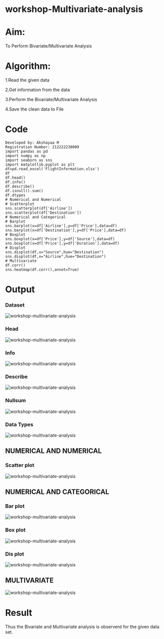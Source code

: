 # workshop-Multivariate-analysis
# Aim:
To Perform Bivariate/Multivariate Analysis

# Algorithm:
1.Read the given data 

2.Get information from the data

3.Perform the Bivariate/Multivariate Analysis

4.Save the clean data to File

# Code
```
Developed by: Akshayaa M  
Registration Number: 212222230009
import pandas as pd
import numpy as np
import seaborn as sns
import matplotlib.pyplot as plt
df=pd.read_excel('FlightInformation.xlsx')
df
df.head()
df.info()
df.describe()
df.isnull().sum()
df.dtypes
# Numerical and Numerical
# Scatterplot
sns.scatterplot(df['Airline'])
sns.scatterplot(df['Destination'])
# Numerical and Categorical
# Barplot
sns.barplot(x=df['Airline'],y=df['Price'],data=df)
sns.barplot(x=df['Destination'],y=df['Price'],data=df)
# Boxplot
sns.boxplot(x=df['Price'],y=df['Source'],data=df)
sns.boxplot(x=df['Price'],y=df['Duration'],data=df)
# Displot
sns.displot(df,x="Source",hue="Destination")
sns.displot(df,x="Airline",hue="Destination")
# Multivariate
df.corr()
sns.heatmap(df.corr(),annot=True)
```
# Output
### Dataset
![workshop-multivariate-analysis](df.png)
### Head
![workshop-multivariate-analysis](head.png)
### Info
![workshop-multivariate-analysis](info.png)
### Describe
![workshop-multivariate-analysis](describe.png)
### Nullsum
![workshop-multivariate-analysis](null.png)
### Data Types
![workshop-multivariate-analysis](types.png)
## NUMERICAL AND NUMERICAL
### Scatter plot
![workshop-multivariate-analysis](scatter.png)
## NUMERICAL AND CATEGORICAL
### Bar plot
![workshop-multivariate-analysis](bar.png)
### Box plot
![workshop-multivariate-analysis](box.png)
### Dis plot
![workshop-multivariate-analysis](disc.png)
## MULTIVARIATE
![workshop-multivariate-analysis](heatmap.png)
# Result
Thus the Bivariate and Multivariate analysis is observerd for the given data set.